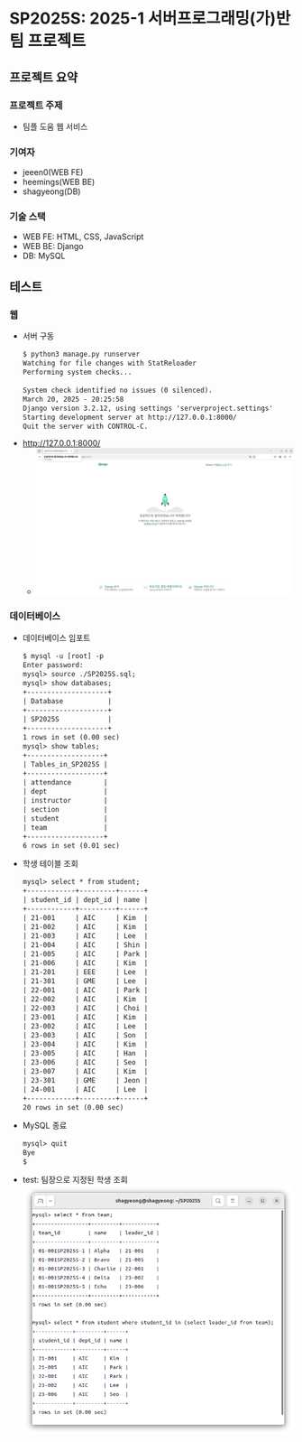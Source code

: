 # SP2025S: 2025-1 서버프로그래밍(가)반 팀 프로젝트
## 프로젝트 요약
### 프로젝트 주제
- 팀플 도움 웹 서비스
### 기여자
- jeeen0(WEB FE)
- heemings(WEB BE)
- shagyeong(DB)
### 기술 스택
- WEB FE: HTML, CSS, JavaScript
- WEB BE: Django
- DB: MySQL

## 테스트
### 웹
- 서버 구동
    ```
    $ python3 manage.py runserver
    Watching for file changes with StatReloader
    Performing system checks...

    System check identified no issues (0 silenced).
    March 20, 2025 - 20:25:58
    Django version 3.2.12, using settings 'serverproject.settings'
    Starting development server at http://127.0.0.1:8000/
    Quit the server with CONTROL-C.
    ```
- http://127.0.0.1:8000/
    - <img src="./demo/test3.png">
### 데이터베이스
- 데이터베이스 임포트
    ```
    $ mysql -u [root] -p
    Enter password:
    mysql> source ./SP2025S.sql;
    mysql> show databases;
    +--------------------+
    | Database           |
    +--------------------+
    | SP2025S            |
    +--------------------+
    1 rows in set (0.00 sec)
    mysql> show tables;
    +-------------------+
    | Tables_in_SP2025S |
    +-------------------+
    | attendance        |
    | dept              |
    | instructor        |
    | section           |
    | student           |
    | team              |
    +-------------------+
    6 rows in set (0.01 sec)
    ```
- 학생 테이블 조회
    ```
    mysql> select * from student;
    +------------+---------+------+
    | student_id | dept_id | name |
    +------------+---------+------+
    | 21-001     | AIC     | Kim  |
    | 21-002     | AIC     | Kim  |
    | 21-003     | AIC     | Lee  |
    | 21-004     | AIC     | Shin |
    | 21-005     | AIC     | Park |
    | 21-006     | AIC     | Kim  |
    | 21-201     | EEE     | Lee  |
    | 21-301     | GME     | Lee  |
    | 22-001     | AIC     | Park |
    | 22-002     | AIC     | Kim  |
    | 22-003     | AIC     | Choi |
    | 23-001     | AIC     | Kim  |
    | 23-002     | AIC     | Lee  |
    | 23-003     | AIC     | Son  |
    | 23-004     | AIC     | Kim  |
    | 23-005     | AIC     | Han  |
    | 23-006     | AIC     | Seo  |
    | 23-007     | AIC     | Kim  |
    | 23-301     | GME     | Jeon |
    | 24-001     | AIC     | Lee  |
    +------------+---------+------+
    20 rows in set (0.00 sec)
    ```
- MySQL 종료
    ```
    mysql> quit
    Bye
    $
    ```
- test: 팀장으로 지정된 학생 조회  
    <img src="./demo/test2.png">

